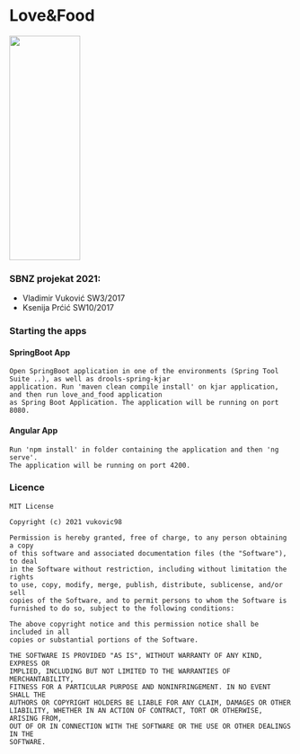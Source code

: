# Love&Food

<img src="https://user-images.githubusercontent.com/45330563/115236782-10ec2600-a11c-11eb-8ddd-1986cbb86fcf.png" style="height:400px; width:50%">

### SBNZ projekat 2021:
* Vladimir Vuković SW3/2017
* Ksenija Prćić SW10/2017

### Starting the apps
    
#### SpringBoot App
    Open SpringBoot application in one of the environments (Spring Tool Suite ..), as well as drools-spring-kjar
    application. Run 'maven clean compile install' on kjar application, and then run love_and_food application
    as Spring Boot Application. The application will be running on port 8080.

#### Angular App
    Run 'npm install' in folder containing the application and then 'ng serve'. 
    The application will be running on port 4200.

### Licence
    MIT License

    Copyright (c) 2021 vukovic98

    Permission is hereby granted, free of charge, to any person obtaining a copy
    of this software and associated documentation files (the "Software"), to deal
    in the Software without restriction, including without limitation the rights
    to use, copy, modify, merge, publish, distribute, sublicense, and/or sell
    copies of the Software, and to permit persons to whom the Software is
    furnished to do so, subject to the following conditions:

    The above copyright notice and this permission notice shall be included in all
    copies or substantial portions of the Software.

    THE SOFTWARE IS PROVIDED "AS IS", WITHOUT WARRANTY OF ANY KIND, EXPRESS OR
    IMPLIED, INCLUDING BUT NOT LIMITED TO THE WARRANTIES OF MERCHANTABILITY,
    FITNESS FOR A PARTICULAR PURPOSE AND NONINFRINGEMENT. IN NO EVENT SHALL THE
    AUTHORS OR COPYRIGHT HOLDERS BE LIABLE FOR ANY CLAIM, DAMAGES OR OTHER
    LIABILITY, WHETHER IN AN ACTION OF CONTRACT, TORT OR OTHERWISE, ARISING FROM,
    OUT OF OR IN CONNECTION WITH THE SOFTWARE OR THE USE OR OTHER DEALINGS IN THE
    SOFTWARE.

